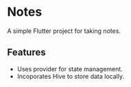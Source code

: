 # Notes
A simple Flutter project for taking notes.

## Features
- Uses provider for state management.
- Incoporates Hive to store data locally.
